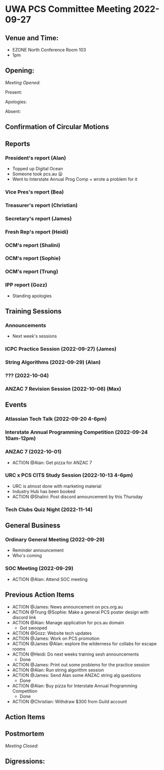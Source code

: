 # UWA PCS Committee Meeting 2022-09-27

## Venue and Time:

- EZONE North Conference Room 103
- 1pm

## Opening:

_Meeting Opened:_

Present:

Apologies:

Absent:

## Confirmation of Circular Motions

## Reports

### President's report (Alan)

- Topped up Digital Ocean
- Someone took pcs.au 😦
- Went to Interstate Annual Prog Comp + wrote a problem for it

### Vice Pres's report (Bea)

### Treasurer's report (Christian)

### Secretary's report (James)

### Fresh Rep's report (Heidi)

### OCM's report (Shalini)

### OCM's report (Sophie)

### OCM's report (Trung)

### IPP report (Gozz)

- Standing apologies

## Training Sessions

### Announcements

- Next week's sessions

### ICPC Practice Session (2022-09-27) (James)

### String Algorithms (2022-09-29) (Alan)

### ??? (2022-10-04)

### ANZAC 7 Revision Session (2022-10-06) (Max)

## Events

### Atlassian Tech Talk (2022-09-20 4-6pm)

### Interstate Annual Programming Competition (2022-09-24 10am-12pm)

### ANZAC 7 (2022-10-01)

- ACTION @Alan: Get pizza for ANZAC 7

### URC x PCS CITS Study Session (2022-10-13 4-6pm)

- URC is almost done with marketing material
- Industry Hub has been booked
- ACTION @Shalini: Post discord announcement by this Thursday

### Tech Clubs Quiz Night (2022-11-14)

## General Business

### Ordinary General Meeting (2022-09-29)

- Reminder announcement
- Who's coming

### SOC Meeting (2022-09-29)

- ACTION @Alan: Attend SOC meeting

## Previous Action Items

- ACTION @James: News announcement on pcs.org.au
- ACTION @Trung @Sophie: Make a general PCS poster design with discord link
- ACTION @Alan: Manage application for pcs.au domain
  - Got swooped
- ACTION @Gozz: Website tech updates
- ACTION @James: Work on PCS promotion
- ACTION @James @Alan: explore the wilderness for collabs for escape rooms
- ACTION @Heidi: Do next weeks training sesh announcements
  - Done
- ACTION @James: Print out some problems for the practice session
- ACTION @Alan: Run string algorithm session
- ACTION @James: Send Alan some ANZAC string alg questions
  - Done
- ACTION @Alan: Buy pizza for Interstate Annual Programming Competition
  - Done
- ACTION @Christian: Withdraw $300 from Guild account

## Action Items

## Postmortem

_Meeting Closed:_

## Digressions:
